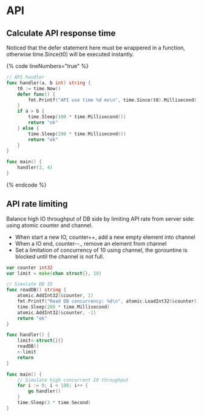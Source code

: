 # API

## Calculate API response time

Noticed that the defer statement here must be wrappered in a function, otherwise time.Since(t0) will be executed instantly.

{% code lineNumbers="true" %}
```go
// API handler
func handler(a, b int) string {
    t0 := time.Now()
    defer func() {
        fmt.Printf("API use time %d ms\n", time.Since(t0).Millisecond()) 
    }
    if a > b {
        time.Sleep(100 * time.Millisecond())
        return "ok"
    } else {
        time.Sleep(200 * time.Millisecond())
        return "ok"
    }
}

func main() {
    handler(3, 4)
}
```
{% endcode %}

## API rate limiting

Balance high IO throughput of DB side by limiting API rate from server side: using atomic counter and channel.

* When start a new IO, counter++, add a new empty element into channel
* When a IO end, counter--., remove an element from channel
* Set a limitation of concurrency of 10 using channel, the gorountine is blocked until the channel is not full.

```go
var counter int32
var limit = make(chan struct{}, 10)

// Simulate DB IO
func readDB() string {
    atomic.AddInt32(&counter, 1)
    fmt.Printf("Read DB concurrency: %d\n", atomic.LoadInt32(&counter))
    time.Sleep(200 * time.Millisecond)
    atomic.AddInt32(&counter, -1)
    return "ok"
}

func handler() {
    limit<-struct{}{}
    readDB()
    <-limit
    return
}

func main() {
    // Simulate high concurrent IO throughput
    for i := 0; i < 100; i++ {
        go handler()
    }
    time.Sleep(3 * time.Second)
}
```
